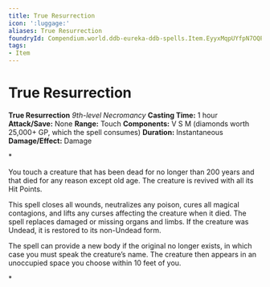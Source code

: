 ```yaml
---
title: True Resurrection
icon: ':luggage:'
aliases: True Resurrection
foundryId: Compendium.world.ddb-eureka-ddb-spells.Item.EyyxMqpUYfpN7OQP
tags:
- Item
---
```


# True Resurrection

**True Resurrection**
_9th-level Necromancy_
**Casting Time:** 1 hour
**Attack/Save:** None
**Range:** Touch
**Components:** V S M (diamonds worth 25,000+ GP, which the spell consumes)
**Duration:** Instantaneous
**Damage/Effect:** Damage

*<p>You touch a creature that has been dead for no longer than 200 years and that died for any reason except old age. The creature is revived with all its Hit Points.

This spell closes all wounds, neutralizes any poison, cures all magical contagions, and lifts any curses affecting the creature when it died. The spell replaces damaged or missing organs and limbs. If the creature was Undead, it is restored to its non-Undead form.

The spell can provide a new body if the original no longer exists, in which case you must speak the creature’s name. The creature then appears in an unoccupied space you choose within 10 feet of you.</p>*